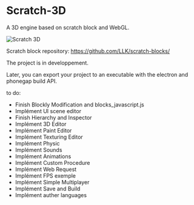 # Scratch-3D
A 3D engine based on scratch block and WebGL.

![Scratch 3D](https://raw.githubusercontent.com/chtibizoux/Scratch-3D/master/ScreenShot.jpg)

Scratch block repository: https://github.com/LLK/scratch-blocks/

The project is in developpement.

Later, you can export your project to an executable with the electron and phonegap build API.

to do:

- Finish Blockly Modification and blocks_javascript.js
- Implément UI scene editor
- Finish Hierarchy and Inspector
- Implément 3D Editor
- Implément Paint Editor
- Implément Texturing Editor
- Implément Physic
- Implément Sounds
- Implément Animations
- Implément Custom Procedure
- Implément Web Request
- Implément FPS exemple
- Implément Simple Multiplayer
- Implément Save and Build
- Implément auther languages
